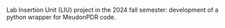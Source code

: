 Lab Insertion Unit (LIU) project in the 2024 fall semester: development of a python wrapper for MeudonPDR code.
